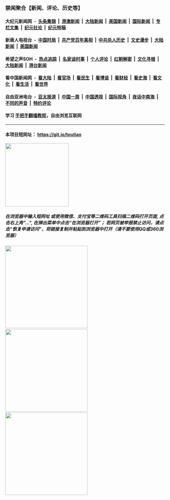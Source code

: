 ### 禁闻聚合【新闻、评论、历史等】

#### 大纪元新闻网 &nbsp;-&nbsp; [头条集锦](indexes/E头条集锦.md?t=02160833) &nbsp;|&nbsp; [港澳新闻](indexes/E港澳新闻.md?t=02160833)  &nbsp;|&nbsp; [大陆新闻](indexes/E大陆新闻.md?t=02160833) &nbsp;|&nbsp; [美国新闻](indexes/E美国新闻.md?t=02160833) &nbsp;|&nbsp; [国际新闻](indexes/E国际新闻.md?t=02160833) &nbsp;|&nbsp; [专栏文集](indexes/E专栏文集.md?t=02160833) &nbsp;|&nbsp; [纪元社论](indexes/E纪元社论.md?t=02160833) &nbsp;|&nbsp; [纪元特稿](indexes/E纪元特稿.md?t=02160833) 

#### 新唐人电视台 &nbsp;-&nbsp; [中国时局](indexes/N中国时局.md?t=02160833) &nbsp;|&nbsp; [共产党百年真相](indexes/N共产党百年真相.md?t=02160833) &nbsp;|&nbsp; [中共杀人历史](indexes/N中共杀人历史.md?t=02160833) &nbsp;|&nbsp; [文史漫步](indexes/N文史漫步.md?t=02160833) &nbsp;|&nbsp; [大陆新闻](indexes/N大陆新闻.md?t=02160833) &nbsp;|&nbsp; [美国新闻](indexes/N美国新闻.md?t=02160833)

#### 希望之声SOH &nbsp;-&nbsp; [热点追踪](indexes/H热点追踪.md?t=02160833) &nbsp;|&nbsp; [名家谈时事](indexes/H名家谈时事.md?t=02160833) &nbsp;|&nbsp; [个人评论](indexes/H个人评论.md?t=02160833)  &nbsp;|&nbsp; [红朝解密](indexes/H红朝解密.md?t=02160833) &nbsp;|&nbsp; [文化寻根](indexes/H文化寻根.md?t=02160833) &nbsp;|&nbsp; [大陆新闻](indexes/H大陆新闻.md?t=02160833) &nbsp;|&nbsp; [港台新闻](indexes/H港台新闻.md?t=02160833)

#### 看中国新闻网 &nbsp;-&nbsp; [看大陆](indexes/S看大陆.md?t=02160833) &nbsp;|&nbsp; [看官场](indexes/S看官场.md?t=02160833) &nbsp;|&nbsp; [看民生](indexes/S看民生.md?t=02160833)  &nbsp;|&nbsp; [看博谈](indexes/S看博谈.md?t=02160833) &nbsp;|&nbsp; [看财经](indexes/S看财经.md?t=02160833) &nbsp;|&nbsp; [看史海](indexes/S看史海.md?t=02160833) &nbsp;|&nbsp; [看文化](indexes/S看文化.md?t=02160833) &nbsp;|&nbsp; [看生活](indexes/S看生活.md?t=02160833) &nbsp;|&nbsp; [看世界](indexes/S看世界.md?t=02160833)

#### 自由亚洲电台 &nbsp;-&nbsp; [亚太报道](indexes/R亚太报道.md?t=02160833) &nbsp;|&nbsp; [中国一周](indexes/R中国一周.md?t=02160833) &nbsp;|&nbsp; [中国透视](indexes/R中国透视.md?t=02160833)  &nbsp;|&nbsp; [国际视角](indexes/R国际视角.md?t=02160833) &nbsp;|&nbsp; [夜话中南海](indexes/R夜话中南海.md?t=02160833) &nbsp;|&nbsp; [不同的声音](indexes/R不同的声音.md?t=02160833) &nbsp;|&nbsp; [特约评论](indexes/R特约评论.md?t=02160833)

#### 学习 [手把手翻墙教程](https://github.com/gfw-breaker/guides/wiki)，自由浏览互联网

----

#### 本项目短网址： https://git.io/toutiao
<img src="https://raw.githubusercontent.com/gfw-breaker/banned-news/master/scripts/img/qr.png" width="200px"/>  

##### 在浏览器中输入短网址 或使用微信、支付宝等二维码工具扫描二维码打开页面, 点击右上角"...", 在弹出菜单中点击“在浏览器打开”； 若网页被举报禁止访问，请点击“恢复申请访问”，将链接复制并粘贴到浏览器中打开（请不要使用QQ或360浏览器）

<img src="https://raw.githubusercontent.com/gfw-breaker/banned-news/master/scripts/img/1.png" width="260px"/> &nbsp; <img src="https://raw.githubusercontent.com/gfw-breaker/banned-news/master/scripts/img/2.png" width="260px"/> &nbsp; <img src="https://raw.githubusercontent.com/gfw-breaker/banned-news/master/scripts/img/3.png" width="260px"/>
